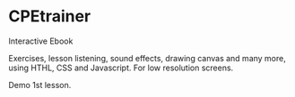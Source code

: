 # CPEtrainer
Interactive Ebook

Εxercises, lesson listening, sound effects, drawing canvas and many more, using HTHL, CSS and Javascript. For low resolution screens.

Demo 1st lesson.
